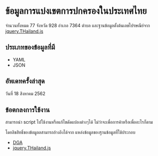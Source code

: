 ข้อมูลการแบ่งเขตการปกครองในประเทศไทย
================================

จำนวนทั้งหมด 77 จังหวัด 928 อำเภอ 7364 ตำบล
และฐานข้อมูลตั้งต้นเลขไปรษณีย์จาก [jquery.THailand.js](https://github.com/earthchie/jquery.Thailand.js)

ประเภทของข้อมูลที่มี
--------------
* YAML
* JSON

อัพเดทครั้งล่าสุด
------------
วันที่ 18 สิงหาคม 2562

ข้อตกลงการใช้งาน
--------------
สามารถนำ script ไปใช้งานหรือแก้ไขดัดแปลงต่างๆได้ ไม่ว่าจะเพื่อการค้าหรือเพื่ออะไรก็ตาม

โดยลิขสิทธิ์ของข้อมูลลสามารถอ้างอิงได้จาก แหล่งข้อมูลของฐานข้อมูลที่ใช้ประกอบ

* [DGA](https://data.go.th/TermsAndConditions.aspx)
* [jquery.THailand.js](https://github.com/earthchie/jquery.Thailand.js#license)
